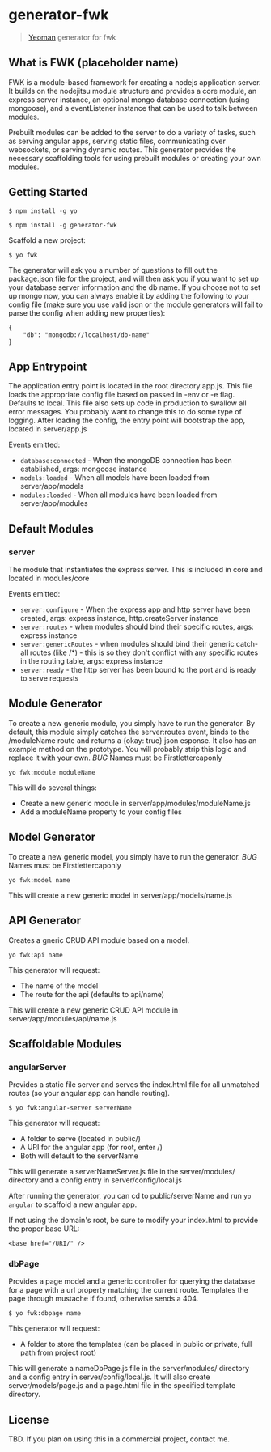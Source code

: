 # generator-fwk

> [Yeoman](http://yeoman.io) generator for fwk

## What is FWK (placeholder name)
FWK is a module-based framework for creating a nodejs application server.  It builds on the nodejitsu module structure and provides a core module, an express server instance,  an optional mongo database connection (using mongoose), and a eventListener instance that can be used to talk between modules.

Prebuilt modules can be added to the server to do a variety of tasks, such as serving angular apps, serving static files, communicating over websockets, or serving dynamic routes.  This generator provides the necessary scaffolding tools for using prebuilt modules or creating your own modules.

## Getting Started

```
$ npm install -g yo
```
```
$ npm install -g generator-fwk
```

Scaffold a new project:

```
$ yo fwk
```

The generator will ask you a number of questions to fill out the package.json file for the project, and will then ask you if you want to set up your database server information and the db name.  If you choose not to set up mongo now, you can always enable it by adding the following to your config file (make sure you use valid json or the module generators will fail to parse the config when adding new properties):

```
{
	"db": "mongodb://localhost/db-name"
}
```

## App Entrypoint

The application entry point is located in the root directory app.js.  This file loads the appropriate config file based on passed in -env or -e flag.  Defaults to local.  This file also sets up code in production to swallow all error messages.  You probably want to change this to do some type of logging.  After loading the config, the entry point will bootstrap the app, located in server/app.js

Events emitted:
  * ``database:connected`` - When the mongoDB connection has been established, args: mongoose instance
  * ``models:loaded`` - When all models have been loaded from server/app/models
  * ``modules:loaded`` - When all modules have been loaded from server/app/modules



## Default Modules

### server

The module that instantiates the express server.  This is included in core and located in modules/core

Events emitted:
  * ``server:configure`` - When the express app and http server have been created, args: express instance, http.createServer instance
  * ``server:routes`` - when modules should bind their specific routes, args: express instance
  * ``server:genericRoutes`` - when modules should bind their generic catch-all routes (like /*) - this is so they don't conflict with any specific routes in the routing table, args: express instance
  * ``server:ready`` - the http server has been bound to the port and is ready to serve requests



## Module Generator

To create a new generic module, you simply have to run the generator.  By default, this module simply catches the server:routes event, binds to the /moduleName route and returns a {okay: true} json esponse.  It also has an example method on the prototype.  You will probably strip this logic and replace it with your own.  *BUG* Names must be Firstlettercaponly

```
yo fwk:module moduleName
```

This will do several things:
  * Create a new generic module in server/app/modules/moduleName.js
  * Add a moduleName property to your config files



## Model Generator

To create a new generic model, you simply have to run the generator.  *BUG* Names must be Firstlettercaponly

```
yo fwk:model name
```

This will create a new generic model in server/app/models/name.js


## API Generator

Creates a gneric CRUD API module based on a model.

```
yo fwk:api name
```
This generator will request:
  * The name of the model
  * The route for the api (defaults to api/name)

This will create a new generic CRUD API module in server/app/modules/api/name.js



## Scaffoldable Modules

### angularServer

Provides a static file server and serves the index.html file for all unmatched routes (so your angular app can handle routing).

```
$ yo fwk:angular-server serverName
```

This generator will request:
  * A folder to serve (located in public/)
  * A URI for the angular app (for root, enter /)
  * Both will default to the serverName

This will generate a serverNameServer.js file in the server/modules/ directory and a config entry in server/config/local.js

After running the generator, you can cd to public/serverName and run ```yo angular``` to scaffold a new angular app.

If not using the domain's root, be sure to modify your index.html to provide the proper base URL:
```
<base href="/URI/" />
```

### dbPage

Provides a page model and a generic controller for querying the database for a page with a url property matching the current route.  Templates the page through mustache if found, otherwise sends a 404.

```
$ yo fwk:dbpage name
```

This generator will request:
  * A folder to store the templates (can be placed in public or private, full path from project root)

This will generate a nameDbPage.js file in the server/modules/ directory and a config entry in server/config/local.js.  It will also create server/models/page.js and a page.html file in the specified template directory.



## License
TBD.  If you plan on using this in a commercial project, contact me.

